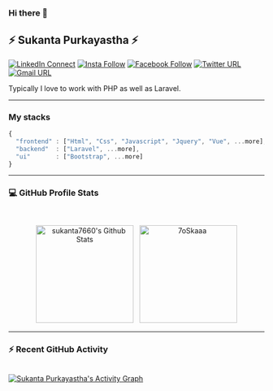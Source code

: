 ### Hi there 👋

## ⚡ Sukanta Purkayastha ⚡

[![LinkedIn Connect](https://img.shields.io/badge/%20-Connect-black?color=14171A&labelColor=0e76a8&logo=linkedin&logoColor=ffffff)](https://www.linkedin.com/in/sukanta-purkayastha-624b13134/)  [![Insta Follow](https://img.shields.io/badge/%20-Follow-black?color=14171A&labelColor=d81b60&logo=instagram&logoColor=ffffff)](https://www.instagram.com/s__p__showrav/)  [![Facebook Follow](https://img.shields.io/badge/%20-Connect-black?color=14171A&labelColor=1976d2&logo=facebook&logoColor=ffffff)](https://www.facebook.com/showrav.purkayastha.9/)  [![Twitter URL](https://img.shields.io/badge/%20-Follow-black?color=14171A&labelColor=1976d2&logo=twitter&logoColor=ffffff)](https://twitter.com/sp_showrav) [![Gmail URL](https://img.shields.io/badge/social--badge?style=social&label=email&logo=gmail)](mailto:sukantap@student.sust.edu)

Typically I love to work with PHP as well as Laravel.

----

### My stacks

```js
{
  "frontend" : ["Html", "Css", "Javascript", "Jquery", "Vue", ...more],
  "backend"  : ["Laravel", ...more],
  "ui"       : ["Bootstrap", ...more]
}
```
----

### 💻 GitHub Profile Stats
  <br/>
  <p align="center">
    <a href="https://github.com/sukanta7660/github-readme-stats"><img alt="sukanta7660's Github Stats" src="https://github-readme-stats.vercel.app/api?username=sukanta7660&show_icons=true&count_private=true&theme=algolia" height="192px"/></a>
  &nbsp;
	  <img src="https://github-readme-stats.vercel.app/api/top-langs?username=sukanta7660&langs_count=10&show_icons=true&locale=en&layout=compact&theme=algolia" alt="7oSkaaa" height="192px"/>
	
----

### ⚡ Recent GitHub Activity
  <br/>
   <a href="https://github.com/sukanta7660"><img alt="Sukanta Purkayastha's Activity Graph" src="https://activity-graph.herokuapp.com/graph?username=sukanta7660&custom_title=Sukanta Purkayastha's%20Contribution%20Graph&theme=react-dark" /></a>
  <br/>

